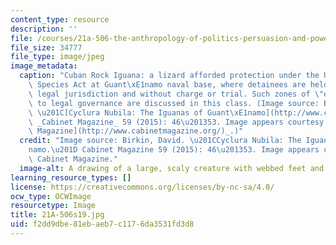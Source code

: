 ```yaml
---
content_type: resource
description: ''
file: /courses/21a-506-the-anthropology-of-politics-persuasion-and-power-spring-2019/f2dd9dbe81ebaeb7c1176da3531fd3d8_21A-506s19.jpg
file_size: 34777
file_type: image/jpeg
image_metadata:
  caption: "Cuban Rock Iguana: a lizard afforded protection under the U.S. Endangered\
    \ Species Act at Guant\xE1namo naval base, where detainees are held outside any\
    \ legal jurisdiction and without charge or trial. Such zones of \"exception\"\
    \ to legal governance are discussed in this class. (Image source: Birkin, David.\
    \ \u201C[Cyclura Nubila: The Iguanas of Guant\xE1namo](http://www.cabinetmagazine.org/issues/59/birkin.php).\u201D\
    \ _Cabinet Magazine_ 59 (2015): 46\u201353. Image appears courtesy of _[Cabinet\
    \ Magazine](http://www.cabinetmagazine.org/)_.)"
  credit: "Image source: Birkin, David. \u201CCyclura Nubila: The Iguanas of Guant\xE1\
    namo.\u201D Cabinet Magazine 59 (2015): 46\u201353. Image appears courtesy of\
    \ Cabinet Magazine."
  image-alt: A drawing of a large, scaly creature with webbed feet and hands.
learning_resource_types: []
license: https://creativecommons.org/licenses/by-nc-sa/4.0/
ocw_type: OCWImage
resourcetype: Image
title: 21A-506s19.jpg
uid: f2dd9dbe-81eb-aeb7-c117-6da3531fd3d8
---
```

